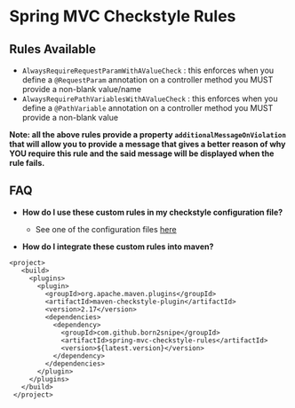 # Spring MVC Checkstyle Rules

## Rules Available
- `AlwaysRequireRequestParamWithAValueCheck` : this enforces when you define a `@RequestParam` annotation on a controller method you MUST provide a non-blank value/name 
- `AlwaysRequirePathVariablesWithAValueCheck` : this enforces when you define a `@PathVariable` annotation on a controller method you MUST provide a non-blank value

**Note: all the above rules provide a property `additionalMessageOnViolation` that will allow you to provide a message that gives a better reason of why YOU require this rule and the said message will be displayed when the rule fails.**

## FAQ
- **How do I use these custom rules in my checkstyle configuration file?**
    - See one of the configuration files [here][1]


- **How do I integrate these custom rules into maven?**

```
<project>
   <build>
     <plugins>
       <plugin>
         <groupId>org.apache.maven.plugins</groupId>
         <artifactId>maven-checkstyle-plugin</artifactId>
         <version>2.17</version>
         <dependencies>
           <dependency>
             <groupId>com.github.born2snipe</groupId>
             <artifactId>spring-mvc-checkstyle-rules</artifactId>
             <version>${latest.version}</version>
           </dependency>
         </dependencies>
       </plugin>
     </plugins>
   </build>
 </project>
```

[1]: https://github.com/born2snipe/spring-mvc-checkstyle-rules/blob/master/src/test/resources/config/spring/mvc
